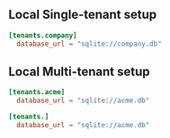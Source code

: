 ## Local Single-tenant setup

```toml
[tenants.company]
  database_url = "sqlite://company.db"
```

## Local Multi-tenant setup

```toml
[tenants.acme]
  database_url = "sqlite://acme.db"

[tenants.]
  database_url = "sqlite://acme.db"
